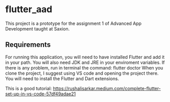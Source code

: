 # flutter_aad

This project is a prototype for the assignment 1 of Advanced App Development taught at Saxion.

## Requirements

For running this application, you will need to have installed Flutter and add it in your path. You will also need JDK and JRE in your enviroment variables. If there is any problem, run in terminal the command: flutter doctor When you clone the project, I suggest using VS code and opening the project there. You will need to install the Flutter and Dart extensions.

This is a good tutorial: https://rushalisarkar.medium.com/complete-flutter-set-up-in-vs-code-57df49adae21
